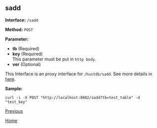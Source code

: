## sadd ##

**Interface:** `/sadd`

**Method:** `POST`

**Parameter:** 

*  **tb** (Required)  
*  **key** (Required)  
This parameter must be put in `http body`.
*  **ver** (Optional)

This Interface is an proxy interface for `/hustdb/sadd`. See more details in [here](../hustdb/hustdb/sadd.md).  

**Sample:**

    curl -i -X POST "http://localhost:8082/sadd?tb=test_table" -d "test_key"

[Previous](../ha.md)

[Home](../../index.md)